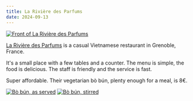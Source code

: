 ```yaml
---
title: La Rivière des Parfums
date: 2024-09-13
---
```


[![Front of La Rivière des Parfums](/assets/riviere-des-parfums/front.avif)](/assets/riviere-des-parfums/front.avif)

[La Rivière des Parfums](https://www.tripadvisor.com/g187264-d7104372) is a casual Vietnamese restaurant in Grenoble, France.

It's a small place with a few tables and a counter. The menu is simple, the food is delicious. The staff is friendly and the service is fast.

Super affordable. Their vegetarian bò bún, plenty enough for a meal, is 8€.

[![Bò bún, as served](/assets/riviere-des-parfums/bobun.avif)](/assets/riviere-des-parfums/bobun.avif)
[![Bò bún, stirred](/assets/riviere-des-parfums/bobun2.avif)](/assets/riviere-des-parfums/bobun2.avif)
